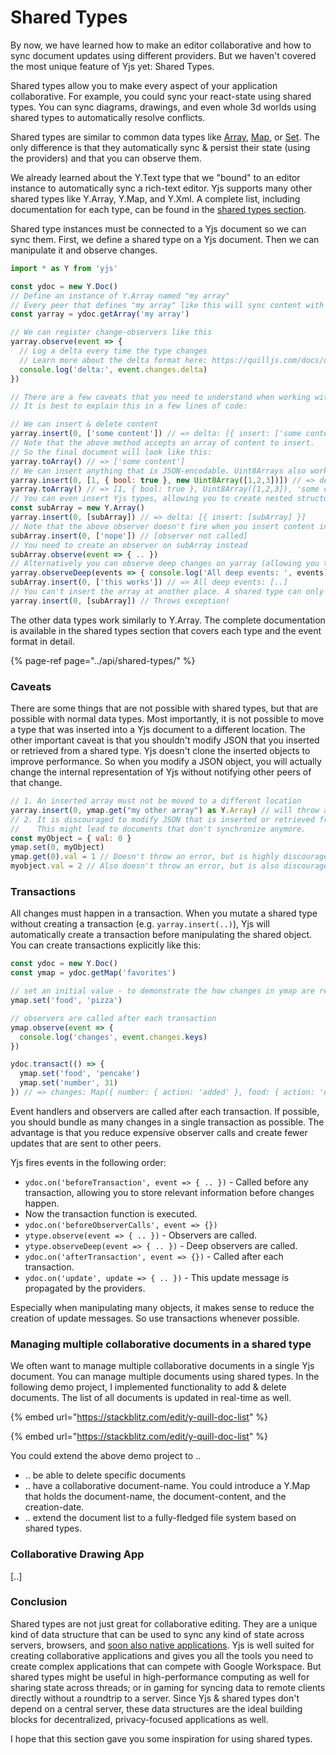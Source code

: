 # Shared Types

By now, we have learned how to make an editor collaborative and how to sync document updates using different providers. But we haven't covered the most unique feature of Yjs yet: Shared Types.

Shared types allow you to make every aspect of your application collaborative. For example, you could sync your react-state using shared types. You can sync diagrams, drawings, and even whole 3d worlds using shared types to automatically resolve conflicts. 

Shared types are similar to common data types like [Array](https://developer.mozilla.org/en-US/docs/Web/JavaScript/Reference/Global_Objects/Array), [Map](https://developer.mozilla.org/en-US/docs/Web/JavaScript/Reference/Global_Objects/Map), or [Set](https://developer.mozilla.org/en-US/docs/Web/JavaScript/Reference/Global_Objects/Set). The only difference is that they automatically sync & persist their state \(using the providers\) and that you can observe them.

We already learned about the Y.Text type that we "bound" to an editor instance to automatically sync a rich-text editor. Yjs supports many other shared types like Y.Array, Y.Map, and Y.Xml. A complete list, including documentation for each type, can be found in the [shared types section](../api/shared-types/).

Shared type instances must be connected to a Yjs document so we can sync them. First, we define a shared type on a Yjs document. Then we can manipulate it and observe changes.

```javascript
import * as Y from 'yjs'

const ydoc = new Y.Doc()
// Define an instance of Y.Array named "my array"
// Every peer that defines "my array" like this will sync content with this peer.
const yarray = ydoc.getArray('my array')

// We can register change-observers like this
yarray.observe(event => {
  // Log a delta every time the type changes
  // Learn more about the delta format here: https://quilljs.com/docs/delta/
  console.log('delta:', event.changes.delta)
})

// There are a few caveats that you need to understand when working with shared types
// It is best to explain this in a few lines of code:

// We can insert & delete content
yarray.insert(0, ['some content']) // => delta: [{ insert: ['some content'] }]
// Note that the above method accepts an array of content to insert. 
// So the final document will look like this:
yarray.toArray() // => ['some content']
// We can insert anything that is JSON-encodable. Uint8Arrays also work.
yarray.insert(0, [1, { bool: true }, new Uint8Array([1,2,3])]) // => delta: [{ insert: [1, { bool: true }, Uint8Array([1,2,3])] }]
yarray.toArray() // => [1, { bool: true }, Uint8Array([1,2,3]), 'some content']
// You can even insert Yjs types, allowing you to create nested structures
const subArray = new Y.Array()
yarray.insert(0, [subArray]) // => delta: [{ insert: [subArray] }]
// Note that the above observer doesn't fire when you insert content into subArray
subArray.insert(0, ['nope']) // [observer not called]
// You need to create an observer on subArray instead
subArray.observe(event => { .. })
// Alternatively you can observe deep changes on yarray (allowing you to observe child-events as well)
yarray.observeDeep(events => { console.log('All deep events: ', events) })
subArray.insert(0, ['this works']) // => All deep events: [..]
// You can't insert the array at another place. A shared type can only exist in one place.
yarray.insert(0, [subArray]) // Throws exception!

```

The other data types work similarly to Y.Array. The complete documentation is available in the shared types section that covers each type and the event format in detail. 

{% page-ref page="../api/shared-types/" %}

### Caveats

There are some things that are not possible with shared types, but that are possible with normal data types. Most importantly, it is not possible to move a type that was inserted into a Yjs document to a different location. The other important caveat is that you shouldn't modify JSON that you inserted or retrieved from a shared type. Yjs doesn't clone the inserted objects to improve performance. So when you modify a JSON object, you will actually change the internal representation of Yjs without notifying other peers of that change.

```javascript
// 1. An inserted array must not be moved to a different location
yarray.insert(0, ymap.get("my other array") as Y.Array) // will throw an error
// 2. It is discouraged to modify JSON that is inserted or retrieved from a Yjs type
//    This might lead to documents that don't synchronize anymore.
const myObject = { val: 0 }
ymap.set(0, myObject)
ymap.get(0).val = 1 // Doesn't throw an error, but is highly discouraged
myobject.val = 2 // Also doesn't throw an error, but is also discouraged.
```

### Transactions

All changes must happen in a transaction. When you mutate a shared type without creating a transaction \(e.g. `yarray.insert(..)`\), Yjs will automatically create a transaction before manipulating the shared object. You can create transactions explicitly like this:

```javascript
const ydoc = new Y.Doc()
const ymap = ydoc.getMap('favorites')

// set an initial value - to demonstrate the how changes in ymap are represented
ymap.set('food', 'pizza')

// observers are called after each transaction
ymap.observe(event => {
  console.log('changes', event.changes.keys)
})

ydoc.transact(() => {
  ymap.set('food', 'pencake')
  ymap.set('number', 31)
}) // => changes: Map({ number: { action: 'added' }, food: { action: 'updated', oldValue: undefined } })

```

Event handlers and observers are called after each transaction. If possible, you should bundle as many changes in a single transaction as possible. The advantage is that you reduce expensive observer calls and create fewer updates that are sent to other peers.

Yjs fires events in the following order:

* `ydoc.on('beforeTransaction', event => { .. })` -  Called before any transaction, allowing you to store relevant information before changes happen.
* Now the transaction function is executed.
* `ydoc.on('beforeObserverCalls', event => {})`
* `ytype.observe(event => { .. })` - Observers are called.
* `ytype.observeDeep(event => { .. })` -  Deep observers are called. 
* `ydoc.on('afterTransaction', event => {})` - Called after each transaction.
* `ydoc.on('update', update => { .. })` - This update message is propagated by the providers.

Especially when manipulating many objects, it makes sense to reduce the creation of update messages. So use transactions whenever possible.

### Managing multiple collaborative documents in a shared type

We often want to manage multiple collaborative documents in a single Yjs document. You can manage multiple documents using shared types. In the following demo project, I implemented functionality to add & delete documents. The list of all documents is updated in real-time as well. 

{% embed url="https://stackblitz.com/edit/y-quill-doc-list" %}



{% embed url="https://stackblitz.com/edit/y-quill-doc-list" %}

You could extend the above demo project to ..

* .. be able to delete specific documents
* .. have a collaborative document-name. You could introduce a Y.Map that holds the document-name, the document-content, and the creation-date.
* .. extend the document list to a fully-fledged file system based on shared types.

### Collaborative Drawing App

\[..\]

### Conclusion

Shared types are not just great for collaborative editing. They are a unique kind of data structure that can be used to sync any kind of state across servers, browsers, and [soon also native applications](https://github.com/yjs/yrs).  Yjs is well suited for creating collaborative applications and gives you all the tools you need to create complex applications that can compete with Google Workspace. But shared types might be useful in high-performance computing as well for sharing state across threads; or in gaming for syncing data to remote clients directly without a roundtrip to a server. Since Yjs & shared types don't depend on a central server, these data structures are the ideal building blocks for decentralized, privacy-focused applications as well. 

I hope that this section gave you some inspiration for using shared types.

### 

### 





